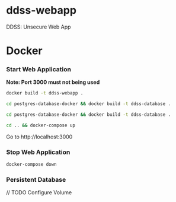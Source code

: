 # ddss-webapp
DDSS: Unsecure Web App

# Docker
### Start Web Application
**Note: Port 3000 must not being used**

```sh
docker build -t ddss-webapp .
```

```sh
cd postgres-database-docker && docker build -t ddss-database .
```

```sh
cd postgres-database-docker && docker build -t ddss-database .
```

```sh
cd .. && docker-compose up
```

Go to http://localhost:3000

### Stop Web Application
```sh
docker-compose down
```

### Persistent Database
// TODO Configure Volume
